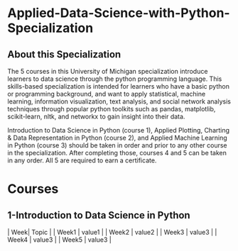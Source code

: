 # Applied-Data-Science-with-Python-Specialization
## About this Specialization
The 5 courses in this University of Michigan specialization introduce learners to data science through the python programming language. This skills-based specialization is intended for learners who have a basic python or programming background, and want to apply statistical, machine learning, information visualization, text analysis, and social network analysis techniques through popular python toolkits such as pandas, matplotlib, scikit-learn, nltk, and networkx to gain insight into their data.

Introduction to Data Science in Python (course 1), Applied Plotting, Charting & Data Representation in Python (course 2), and Applied Machine Learning in Python (course 3) should be taken in order and prior to any other course in the specialization.  After completing those, courses 4 and 5 can be taken in any order.  All 5 are required to earn a certificate.
# Courses

## 1-Introduction to Data Science in Python

       
| Week| Topic |
| Week1 | value1 |
| Week2 | value2 |
| Week3 | value3 |
| Week4 | value3 |
| Week5 | value3 |
       
